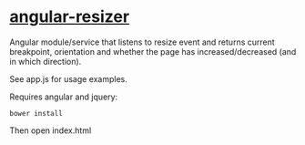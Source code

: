 [angular-resizer](https://github.com/ramonjd/angular-resizer) 
===================

Angular module/service that listens to resize event and returns current breakpoint, orientation and whether the page has increased/decreased (and in which direction).

See app.js for usage examples.

Requires angular and jquery:

```
bower install

```

Then open index.html